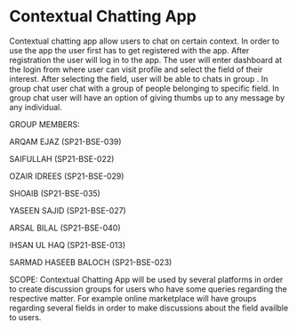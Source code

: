 # Contextual Chatting App
Contextual chatting app allow users to chat on certain context.
In order to use the app the user first has to get registered with the app. After registration the user will log in to the app. The user will enter dashboard at the login from where user can visit profile and select the field of their interest.
	After selecting the field, user will be able to chats in group . In group chat user chat with a group of people belonging to specific field.
	In group chat user will have an option of giving thumbs up to any message by any individual.

GROUP MEMBERS:

ARQAM EJAZ (SP21-BSE-039)

SAIFULLAH (SP21-BSE-022)

OZAIR IDREES (SP21-BSE-029)

SHOAIB (SP21-BSE-035)

YASEEN SAJID (SP21-BSE-027)

ARSAL BILAL (SP21-BSE-040)

IHSAN UL HAQ (SP21-BSE-013)

SARMAD HASEEB BALOCH (SP21-BSE-023)

SCOPE:
	Contextual Chatting App will be used by several platforms in order to create discussion groups for users who have some queries regarding the respective matter. For example online marketplace will have groups regarding several fields in order to make discussions about the field availble to users.

